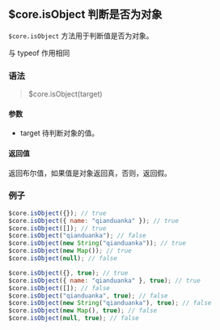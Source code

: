 ## $core.isObject 判断是否为对象

`$core.isObject` 方法用于判断值是否为对象。

与 typeof 作用相同

### 语法

> $core.isObject(target)

#### 参数

- target 待判断对象的值。

#### 返回值

返回布尔值，如果值是对象返回真，否则，返回假。

### 例子

```javascript
$core.isObject({}); // true
$core.isObject({ name: "qianduanka" }); // true
$core.isObject([]); // true
$core.isObject("qianduanka"); // false
$core.isObject(new String("qianduanka")); // true
$core.isObject(new Map()); // true
$core.isObject(null); // false

$core.isObject({}, true); // true
$core.isObject({ name: "qianduanka" }, true); // true
$core.isObject([]); // false
$core.isObject("qianduanka", true); // false
$core.isObject(new String("qianduanka"), true); // false
$core.isObject(new Map(), true); // false
$core.isObject(null, true); // false
```
